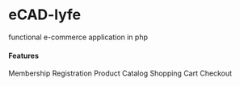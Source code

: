 # eCAD-lyfe

functional e-commerce application in php

#### Features
Membership
Registration
Product Catalog
Shopping Cart
Checkout

